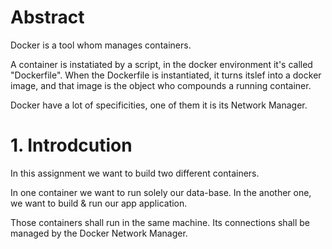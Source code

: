 # Abstract
Docker is a tool whom manages containers.

A container is instatiated by a script, in the docker environment it's called "Dockerfile". When the Dockerfile is instantiated, it turns itslef into a docker image, and that image is the object who compounds a running container.

Docker have a lot of specificities, one of them it is its Network Manager.

# 1. Introdcution
In this assignment we want to build two different containers.

In one container we want to run solely our data-base. In the another one, we want to build & run our app application.

Those containers shall run in the same machine. Its connections shall be managed by the Docker Network Manager.

